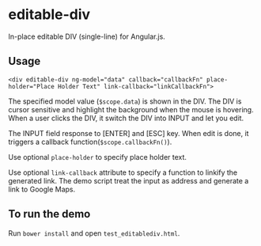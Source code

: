 editable-div
============

In-place editable DIV (single-line) for Angular.js.

## Usage

~~~~
<div editable-div ng-model="data" callback="callbackFn" place-holder="Place Holder Text" link-callback="linkCallbackFn">
~~~~

The specified model value (`$scope.data`) is shown in the DIV.  The DIV is cursor sensitive and highlight the background when the mouse is hovering.  When a user clicks the DIV, it switch the DIV into INPUT and let you edit.

The INPUT field response to [ENTER] and [ESC] key.  When edit is done, it triggers a callback function(`$scope.callbackFn()`).

Use optional `place-holder` to specify place holder text.

Use optional `link-callback` attribute to specify a function to linkify the generated link.  The demo script treat the input as address and generate a link to Google Maps.

## To run the demo

Run `bower install` and open `test_editablediv.html`.

